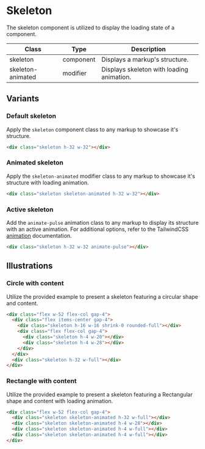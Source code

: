 # Skeleton

The skeleton component is utilized to display the loading state of a component.

<!-- Class table -->

| Class | Type | Description |
| --- | --- | --- |
| skeleton | component | Displays a markup's structure. |
| skeleton-animated | modifier | Displays skeleton with loading animation. |


<!-------------------- Variants -------------------->

## Variants

<!--  Default skeleton  -->

### Default skeleton

Apply the `skeleton` component class to any markup to showcase it's structure.

```html
<div class="skeleton h-32 w-32"></div>
```

<!--  Animated skeleton  -->

### Animated skeleton

Apply the `skeleton-animated` modifier class to any markup to showcase it's structure with loading animation.

```html
<div class="skeleton skeleton-animated h-32 w-32"></div>
```

<!--  Active skeleton  -->

### Active skeleton

Add the `animate-pulse` animation class to any markup to display its structure with an active animation. For additional options, refer to the TailwindCSS <a href="https://tailwindcss.com/docs/animation" target="_blank" class="link link-primary">animation</a> documentation.

```html
<div class="skeleton h-32 w-32 animate-pulse"></div>
```

<!-------------------- Illustrations -------------------->

## Illustrations

<!--  Circle with content  -->

### Circle with content

Utilize the provided example to present a skeleton featuring a circular shape and content.

```html
<div class="flex w-52 flex-col gap-4">
  <div class="flex items-center gap-4">
    <div class="skeleton h-16 w-16 shrink-0 rounded-full"></div>
    <div class="flex flex-col gap-4">
      <div class="skeleton h-4 w-20"></div>
      <div class="skeleton h-4 w-28"></div>
    </div>
  </div>
  <div class="skeleton h-32 w-full"></div>
</div>
```

<!--  Rectangle with content  -->

### Rectangle with content

Utilize the provided example to present a skeleton featuring a Rectangular shape and content with loading animation.

```html
<div class="flex w-52 flex-col gap-4">
  <div class="skeleton skeleton-animated h-32 w-full"></div>
  <div class="skeleton skeleton-animated h-4 w-28"></div>
  <div class="skeleton skeleton-animated h-4 w-full"></div>
  <div class="skeleton skeleton-animated h-4 w-full"></div>
</div>
```
